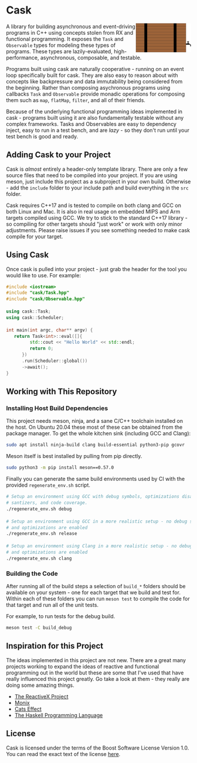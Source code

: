 # Cask

<img align="right" width="150em" src="assets/cask.png"/>

A library for building asynchronous and event-driving programs in C++ using concepts
stolen from RX and functional programming. It exposes the `Task` and `Observable` types
for modeling these types of programs. These types are lazily-evaluated, high-performance,
asynchronous, composable, and testable.

Programs built using cask are naturally cooperative - running on an event loop specifically
built for cask. They are also easy to reason about with concepts like backpressure and
data immutability being considered from the beginning. Rather than composing asychronous
programs using callbacks `Task` and `Observable` provide monadic operations for composing them
such as `map`, `flatMap`, `filter`, and all of their friends.

Because of the underlying functional programming ideas implemented in cask - programs built
using it are also fundamentally testable without any complex frameworks. Tasks and Observables
are easy to dependency inject, easy to run in a test bench, and are _lazy_  - so they don't
run until your test bench is good and ready.

## Adding Cask to your Project

Cask is _almost_ entirely a header-only template library. There are only a few source files
that need to be compiled into your project. If you are using meson, just include this project
as a subproject in your own build. Otherwise - add the `include` folder to your include path
and build everything in the `src` folder.

Cask requires C++17 and is tested to compile on both clang and GCC on both Linux and Mac. It
is also in real usage on embedded MIPS and Arm targets compiled using GCC. We try to stick
to the standard C++17 library - so compiling for other targets should "just work" or work with
only minor adjustments. Please raise issues if you see something needed to make cask compile
for your target.

## Using Cask

Once cask is pulled into your project - just grab the header for the tool you would like to
use. For example:

```cpp
#include <iostream>
#include "cask/Task.hpp"
#include "cask/Observable.hpp"

using cask::Task;
using cask::Scheduler;

int main(int argc, char** argv) {
   return Task<int>::eval([]{
         std::cout << "Hello World" << std::endl;
         return 0;
      })
      .run(Scheduler::global())
      ->await();
}

```

## Working with This Repository

### Installing Host Build Dependencies

This project needs meson, ninja, and a sane C/C++ toolchain installed on the host.
On Ubuntu 20.04 these most of these can be obtained from the package manager. To
get the whole kitchen sink (including GCC and Clang):

```bash
sudo apt install ninja-build clang build-essential python3-pip gcovr
```

Meson itself is best installed by pulling from pip directly.

```bash
sudo python3 -m pip install meson==0.57.0
```

Finally you can generate the same build environments used by CI with the provided
`regenerate_env.sh` script.

```bash
# Setup an environment using GCC with debug symbols, optimizations disabled, various
# santizers, and code coverage.
./regenerate_env.sh debug

# Setup an environment using GCC in a more realistic setup - no debug symbols
# and optimizations are enabled
./regenerate_env.sh release

# Setup an environment using Clang in a more realistic setup - no debug symbols
# and optimizations are enabled
./regenerate_env.sh clang
```

### Building the Code

After running all of the build steps a selection of `build_*` folders should be available
on your system - one for each target that we build and test for. Within each of these
folders you can run `meson test` to compile the code for that target and run all of the
unit tests.

For example, to run tests for the debug build.

```bash
meson test -C build_debug
```

## Inspiration for this Project

The ideas implemented in this project are not new. There are a great many projects working
to expand the ideas of reactive and functional programming out in the world but these are
some that I've used that have really influenced this project greatly. Go take a look at
them - they really are doing some amazing things.

- [The ReactiveX Project](http://reactivex.io/)
- [Monix](https://monix.io/)
- [Cats Effect](https://typelevel.org/cats-effect/)
- [The Haskell Programming Language](https://www.haskell.org/)

## License

Cask is licensed under the terms of the Boost Software License Version 1.0. You can
read the exact text of the license [here](LICENSE_1_0.txt).
